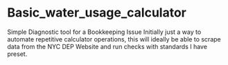# Basic_water_usage_calculator
Simple Diagnostic tool for a Bookkeeping Issue
Initially just a way to automate repetitive calculator operations, this will ideally be able to scrape data from the NYC DEP Website and run checks with standards I have preset.


